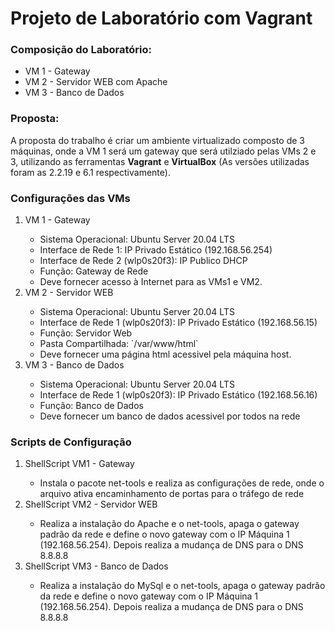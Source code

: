 <h1>Projeto de Laboratório com Vagrant

<h3>Composição do Laboratório:</h3>

<ul>
    <li>VM 1 - Gateway</li>
    <li>VM 2 - Servidor WEB com Apache</li>
    <li>VM 3 - Banco de Dados</li>
</ul>

<h3>Proposta: </h3>
<p>A proposta do trabalho é criar um ambiente virtualizado composto de 3 máquinas, onde a VM 1 será um gateway que será utilziado pelas VMs 2 e 3, utilizando as ferramentas <b>Vagrant</b> e <b>VirtualBox</b> (As versões utilizadas foram as 2.2.19 e 6.1 respectivamente).</p>

<h3>Configurações das VMs</h3>

<ol>
    <li>VM 1 - Gateway</li>
    <ul>
        <li>Sistema Operacional: Ubuntu Server 20.04 LTS</li>
        <li>Interface de Rede 1: IP Privado Estático (192.168.56.254)</li>
        <li>Interface de Rede 2 (wlp0s20f3): IP Publico DHCP</li>
        <li>Função: Gateway de Rede</li>
        <li>Deve fornecer acesso à Internet para as VMs1 e VM2.</li>
    </ul>
    <li>VM 2 - Servidor WEB</li>
    <ul>
        <li>Sistema Operacional: Ubuntu Server 20.04 LTS</li>
        <li>Interface de Rede 1 (wlp0s20f3): IP Privado Estático (192.168.56.15)</li>
        <li>Função: Servidor Web</li>
        <li>Pasta Compartilhada: `/var/www/html`</li>
        <li>Deve fornecer uma página html acessivel pela máquina host.</li>
    </ul>
    <li>VM 3 - Banco de Dados</li>
    <ul>
        <li>Sistema Operacional: Ubuntu Server 20.04 LTS</li>
        <li>Interface de Rede 1 (wlp0s20f3): IP Privado Estático (192.168.56.16)</li>
        <li>Função: Banco de Dados</li>
        <li>Deve fornecer um banco de dados acessivel por todos na rede</li>
    </ul>
</ol>

<h3>Scripts de Configuração</h3>

<ol>
    <li>ShellScript VM1 - Gateway</li>
    <ul>
        <li> Instala o pacote net-tools e realiza as configurações de rede, onde o arquivo ativa encaminhamento de portas para o tráfego de rede 
    </ul>
    <li>ShellScript VM2 - Servidor WEB</li>
    <ul>
        <li> Realiza a instalação do Apache e o net-tools, apaga o gateway padrão da rede e define o novo gateway com o IP Máquina 1 (192.168.56.254). Depois realiza a mudança de DNS para o DNS 8.8.8.8
    </ul>
    <li>ShellScript VM3 - Banco de Dados</li>
    <ul>
        <li>Realiza a instalação do MySql e o net-tools, apaga o gateway padrão da rede e define o novo gateway com o IP Máquina 1 (192.168.56.254). Depois realiza a mudança de DNS para o DNS 8.8.8.8
    </ul>
</ol>